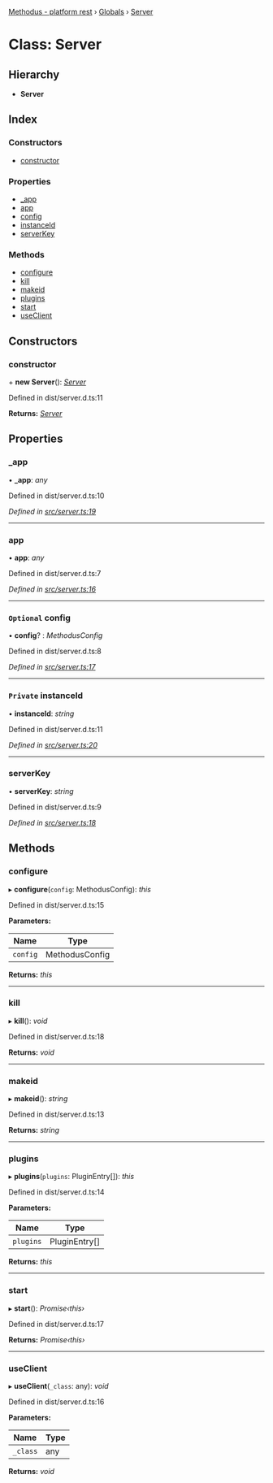 [Methodus - platform rest](../README.md) › [Globals](../globals.md) › [Server](server.md)

# Class: Server

## Hierarchy

* **Server**

## Index

### Constructors

* [constructor](server.md#constructor)

### Properties

* [_app](server.md#_app)
* [app](server.md#app)
* [config](server.md#optional-config)
* [instanceId](server.md#private-instanceid)
* [serverKey](server.md#serverkey)

### Methods

* [configure](server.md#configure)
* [kill](server.md#kill)
* [makeid](server.md#makeid)
* [plugins](server.md#plugins)
* [start](server.md#start)
* [useClient](server.md#useclient)

## Constructors

###  constructor

\+ **new Server**(): *[Server](server.md)*

Defined in dist/server.d.ts:11

**Returns:** *[Server](server.md)*

## Properties

###  _app

• **_app**: *any*

Defined in dist/server.d.ts:10

*Defined in [src/server.ts:19](https://github.com/nodulusteam/methodus.dev/blob/a3e1495/modules/platform/platform-rest/src/server.ts#L19)*

___

###  app

• **app**: *any*

Defined in dist/server.d.ts:7

*Defined in [src/server.ts:16](https://github.com/nodulusteam/methodus.dev/blob/a3e1495/modules/platform/platform-rest/src/server.ts#L16)*

___

### `Optional` config

• **config**? : *MethodusConfig*

Defined in dist/server.d.ts:8

*Defined in [src/server.ts:17](https://github.com/nodulusteam/methodus.dev/blob/a3e1495/modules/platform/platform-rest/src/server.ts#L17)*

___

### `Private` instanceId

• **instanceId**: *string*

Defined in dist/server.d.ts:11

*Defined in [src/server.ts:20](https://github.com/nodulusteam/methodus.dev/blob/a3e1495/modules/platform/platform-rest/src/server.ts#L20)*

___

###  serverKey

• **serverKey**: *string*

Defined in dist/server.d.ts:9

*Defined in [src/server.ts:18](https://github.com/nodulusteam/methodus.dev/blob/a3e1495/modules/platform/platform-rest/src/server.ts#L18)*

## Methods

###  configure

▸ **configure**(`config`: MethodusConfig): *this*

Defined in dist/server.d.ts:15

**Parameters:**

Name | Type |
------ | ------ |
`config` | MethodusConfig |

**Returns:** *this*

___

###  kill

▸ **kill**(): *void*

Defined in dist/server.d.ts:18

**Returns:** *void*

___

###  makeid

▸ **makeid**(): *string*

Defined in dist/server.d.ts:13

**Returns:** *string*

___

###  plugins

▸ **plugins**(`plugins`: PluginEntry[]): *this*

Defined in dist/server.d.ts:14

**Parameters:**

Name | Type |
------ | ------ |
`plugins` | PluginEntry[] |

**Returns:** *this*

___

###  start

▸ **start**(): *Promise‹this›*

Defined in dist/server.d.ts:17

**Returns:** *Promise‹this›*

___

###  useClient

▸ **useClient**(`_class`: any): *void*

Defined in dist/server.d.ts:16

**Parameters:**

Name | Type |
------ | ------ |
`_class` | any |

**Returns:** *void*
